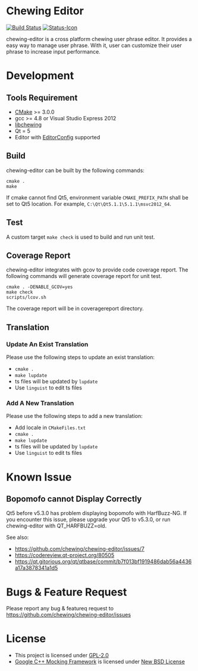 # Chewing Editor
[![Build Status](https://travis-ci.org/chewing/chewing-editor.svg?branch=master)](https://travis-ci.org/chewing/chewing-editor)
[![Status-Icon](https://img.shields.io/coveralls/chewing/chewing-editor.svg)](https://coveralls.io/r/chewing/chewing-editor)

chewing-editor is a cross platform chewing user phrase editor. It provides a
easy way to manage user phrase. With it, user can customize their user phrase to
increase input performance.

# Development

## Tools Requirement
*   [CMake](http://www.cmake.org/) >= 3.0.0
*   gcc >= 4.8 or Visual Studio Express 2012
*   [libchewing](https://github.com/chewing/libchewing)
*   Qt = 5
*   Editor with [EditorConfig](http://editorconfig.org/) supported

## Build
chewing-editor can be built by the following commands:

    cmake .
    make

If cmake cannot find Qt5, environment variable `CMAKE_PREFIX_PATH` shall be set
to Qt5 location. For example, `C:\Qt\Qt5.1.1\5.1.1\msvc2012_64`.

## Test
A custom target `make check` is used to build and run unit test.

## Coverage Report
chewing-editor integrates with gcov to provide code coverage report. The
following commands will generate coverage report for unit test.

    cmake . -DENABLE_GCOV=yes
    make check
    scripts/lcov.sh

The coverage report will be in coveragereport directory.

## Translation

### Update An Exist Translation
Please use the following steps to update an exist translation:
*   `cmake .`
*   `make lupdate`
*   ts files will be updated by `lupdate`
*   Use `linguist` to edit ts files

### Add A New Translation
Please use the following steps to add a new translation:
*   Add locale in `CMakeFiles.txt`
*   `cmake .`
*   `make lupdate`
*   ts files will be updated by `lupdate`
*   Use `linguist` to edit ts files

# Known Issue

## Bopomofo cannot Display Correctly
Qt5 before v5.3.0 has problem displaying bopomofo with HarfBuzz-NG. If you
encounter this issue, please upgrade your Qt5 to v5.3.0, or run chewing-editor
with QT_HARFBUZZ=old.

See also:
*   <https://github.com/chewing/chewing-editor/issues/7>
*   <https://codereview.qt-project.org/80505>
*   <https://qt.gitorious.org/qt/qtbase/commit/b7f013bf1919486dab56a4436a17a3878341a1d5>

# Bugs & Feature Request
Please report any bug & featureq request to <https://github.com/chewing/chewing-editor/issues>

# License
*   This project is licensed under [GPL-2.0](http://opensource.org/licenses/GPL-2.0)
*   [Google C++ Mocking Framework](https://code.google.com/p/googlemock/) is licensed under [New BSD License](http://opensource.org/licenses/BSD-3-Clause)
